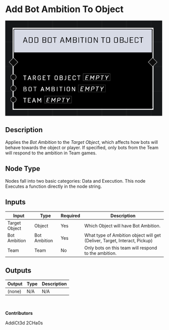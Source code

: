 # Add Bot Ambition To Object
![](../../../.gitbook/assets/add-bot-ambition-to-object.png)
## Description
Applies the *Bot Ambition* to the *Target Object*, which affects how bots will behave towards the object or player. If specified, only bots from the Team will respond to the ambition in Team games.

## Node Type
Nodes fall into two basic categories: Data and Execution. This node Executes a function directly in the node string.

## Inputs
| Input            | Type             | Required | Description												    |
|------------------|------------------|----------|--------------------------------------------------------------|
| Target Object | Object | Yes | Which Object will have Bot Ambition. |
| Bot Ambition | Bot Ambition | Yes | What type of Ambition object will get (Deliver, Target, Interact, Pickup) |
| Team | Team | No | Only bots on this team will respond to the ambition.|

## Outputs
| Output           | Type             | Description												     |
|------------------|------------------|--------------------------------------------------------------|
| (none) | N/A  | N/A  |

\
\
**Contributors**

AddiCt3d 2CHa0s